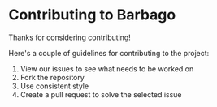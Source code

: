 <!-- contributing example: https://github.com/atom/atom/blob/master/CONTRIBUTING.md -->

# Contributing to Barbago

Thanks for considering contributing!

Here's a couple of guidelines for contributing to the project:

1. View our issues to see what needs to be worked on
2. Fork the repository
3. Use consistent style
4. Create a pull request to solve the selected issue

